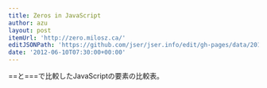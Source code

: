 ```yaml
---
title: Zeros in JavaScript
author: azu
layout: post
itemUrl: 'http://zero.milosz.ca/'
editJSONPath: 'https://github.com/jser/jser.info/edit/gh-pages/data/2012/06/index.json'
date: '2012-06-10T07:30:00+00:00'
---
```

==と===で比較したJavaScriptの要素の比較表。
